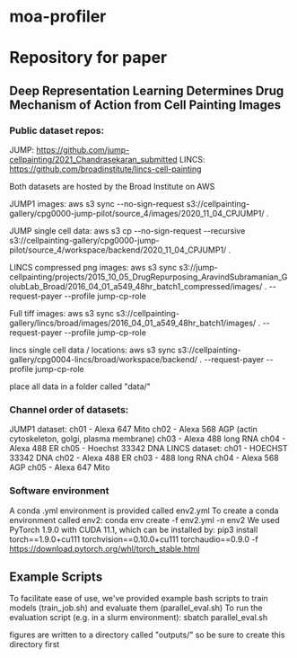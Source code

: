 # moa-profiler
# Repository for paper

## Deep Representation Learning Determines Drug Mechanism of Action from Cell Painting Images 

### Public dataset repos:
JUMP: https://github.com/jump-cellpainting/2021_Chandrasekaran_submitted
LINCS: https://github.com/broadinstitute/lincs-cell-painting

Both datasets are hosted by the Broad Institute on AWS

JUMP1 images:
aws s3 sync --no-sign-request s3://cellpainting-gallery/cpg0000-jump-pilot/source_4/images/2020_11_04_CPJUMP1/ . 

JUMP single cell data:
aws s3 cp --no-sign-request --recursive s3://cellpainting-gallery/cpg0000-jump-pilot/source_4/workspace/backend/2020_11_04_CPJUMP1/ . 

LINCS compressed png images: 
aws s3 sync s3://jump-cellpainting/projects/2015_10_05_DrugRepurposing_AravindSubramanian_GolubLab_Broad/2016_04_01_a549_48hr_batch1_compressed/images/ . --request-payer --profile jump-cp-role

Full tiff images:
aws s3 sync s3://cellpainting-gallery/lincs/broad/images/2016_04_01_a549_48hr_batch1/images/ . --request-payer --profile jump-cp-role

lincs single cell data / locations: 
aws s3 sync s3://cellpainting-gallery/cpg0004-lincs/broad/workspace/backend/ . --request-payer --profile jump-cp-role 

place all data in a folder called "data/"

### Channel order of datasets: 
JUMP1 dataset:
    ch01 - Alexa 647 Mito
    ch02 - Alexa 568 AGP (actin cytoskeleton, golgi, plasma membrane)
    ch03 - Alexa 488 long RNA
    ch04 - Alexa 488 ER
    ch05 - Hoechst 33342 DNA
LINCS dataset: 
    ch01 - HOECHST 33342 DNA
    ch02 - Alexa 488 ER 
    ch03 - 488 long RNA
    ch04 - Alexa 568 AGP
    ch05 - Alexa 647 Mito

### Software environment 
A conda .yml environment is provided called env2.yml 
To create a conda environment called env2: 
conda env create -f env2.yml -n env2
We used PyTorch 1.9.0 with CUDA 11.1, which can be installed by: 
pip3 install torch==1.9.0+cu111 torchvision==0.10.0+cu111 torchaudio==0.9.0 -f https://download.pytorch.org/whl/torch_stable.html

## Example Scripts
To facilitate ease of use, we've provided example bash scripts to train models (train_job.sh) and evaluate them (parallel_eval.sh)
To run the evaluation script (e.g. in a slurm environment): 
sbatch parallel_eval.sh

figures are written to a directory called "outputs/" so be sure to create this directory first


